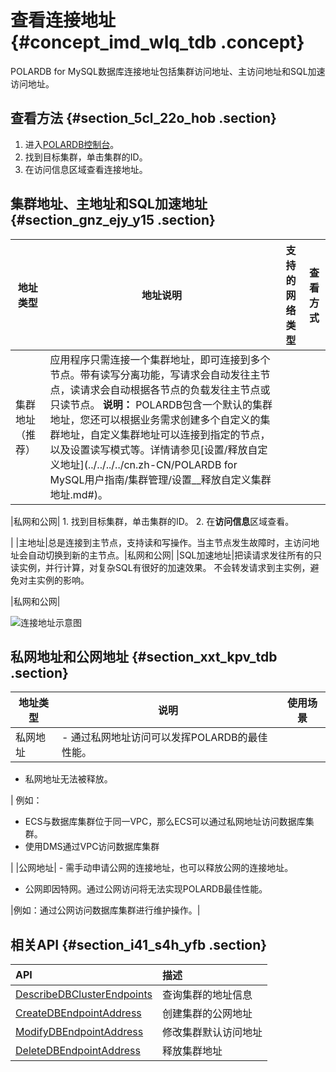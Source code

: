 # 查看连接地址 {#concept_imd_wlq_tdb .concept}

POLARDB for MySQL数据库连接地址包括集群访问地址、主访问地址和SQL加速访问地址。

## 查看方法 {#section_5cl_22o_hob .section}

1.  进入[POLARDB控制台](https://polardb.console.aliyun.com)。
2.  找到目标集群，单击集群的ID。
3.  在访问信息区域查看连接地址。

## 集群地址、主地址和SQL加速地址 {#section_gnz_ejy_y15 .section}

|地址类型|地址说明|支持的网络类型|查看方式|
|----|----|-------|----|
|集群地址（推荐）|应用程序只需连接一个集群地址，即可连接到多个节点。带有读写分离功能，写请求会自动发往主节点，读请求会自动根据各节点的负载发往主节点或只读节点。 **说明：** POLARDB包含一个默认的集群地址，您还可以根据业务需求创建多个自定义的集群地址，自定义集群地址可以连接到指定的节点，以及设置读写模式等。详情请参见[设置/释放自定义地址](../../../../cn.zh-CN/POLARDB for MySQL用户指南/集群管理/设置__释放自定义集群地址.md#)。

 |私网和公网| 1.  找到目标集群，单击集群的ID。
2.  在**访问信息**区域查看。

 |
|主地址|总是连接到主节点，支持读和写操作。当主节点发生故障时，主访问地址会自动切换到新的主节点。|私网和公网|
|SQL加速地址|把读请求发往所有的只读实例，并行计算，对复杂SQL有很好的加速效果。 不会转发请求到主实例，避免对主实例的影响。

 |私网和公网|

![连接地址示意图](http://static-aliyun-doc.oss-cn-hangzhou.aliyuncs.com/assets/img/3018/155979129845542_zh-CN.png)

## 私网地址和公网地址 {#section_xxt_kpv_tdb .section}

|地址类型|说明|使用场景|
|----|--|----|
|私网地址| -   通过私网地址访问可以发挥POLARDB的最佳性能。
-   私网地址无法被释放。

 | 例如：

 -   ECS与数据库集群位于同一VPC，那么ECS可以通过私网地址访问数据库集群。
-   使用DMS通过VPC访问数据库集群

 |
|公网地址| -   需手动申请公网的连接地址，也可以释放公网的连接地址。
-   公网即因特网。通过公网访问将无法实现POLARDB最佳性能。

 |例如：通过公网访问数据库集群进行维护操作。|

## 相关API {#section_i41_s4h_yfb .section}

|API|描述|
|:--|:-|
|[DescribeDBClusterEndpoints](../../../../cn.zh-CN/API参考/访问地址/DescribeDBClusterEndpoints.md#)|查询集群的地址信息|
|[CreateDBEndpointAddress](../../../../cn.zh-CN/API参考/访问地址/CreateDBEndpointAddress.md#)|创建集群的公网地址|
|[ModifyDBEndpointAddress](../../../../cn.zh-CN/API参考/访问地址/ModifyDBEndpointAddress.md#)|修改集群默认访问地址|
|[DeleteDBEndpointAddress](../../../../cn.zh-CN/API参考/访问地址/DeleteDBEndpointAddress.md#)|释放集群地址|

